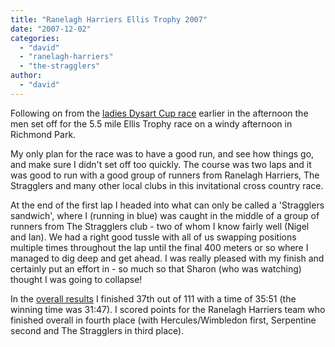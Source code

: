 ```yaml
---
title: "Ranelagh Harriers Ellis Trophy 2007"
date: "2007-12-02"
categories: 
  - "david"
  - "ranelagh-harriers"
  - "the-stragglers"
author:
  - "david"
---
```


Following on from the [ladies Dysart Cup race](/?p=230) earlier in the afternoon the men set off for the 5.5 mile Ellis Trophy race on a windy afternoon in Richmond Park.

My only plan for the race was to have a good run, and see how things go, and make sure I didn't set off too quickly. The course was two laps and it was good to run with a good group of runners from Ranelagh Harriers, The Stragglers and many other local clubs in this invitational cross country race.

At the end of the first lap I headed into what can only be called a 'Stragglers sandwich', where I (running in blue) was caught in the middle of a group of runners from The Stragglers club - two of whom I know fairly well (Nigel and Ian). We had a right good tussle with all of us swapping positions multiple times throughout the lap until the final 400 meters or so where I managed to dig deep and get ahead. I was really pleased with my finish and certainly put an effort in - so much so that Sharon (who was watching) thought I was going to collapse!

In the [overall results](http://www.ranelagh-harriers.com/results/071201m.html) I finished 37th out of 111 with a time of 35:51 (the winning time was 31:47). I scored points for the Ranelagh Harriers team who finished overall in fourth place (with Hercules/Wimbledon first, Serpentine second and The Stragglers in third place).
